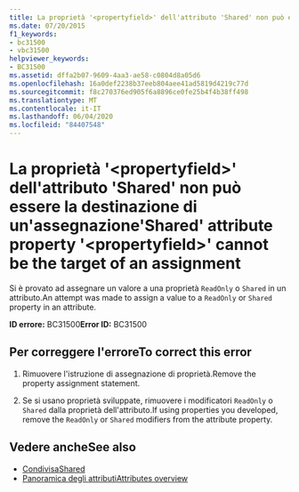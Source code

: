 ```yaml
---
title: La proprietà '<propertyfield>' dell'attributo 'Shared' non può essere la destinazione di un'assegnazione
ms.date: 07/20/2015
f1_keywords:
- bc31500
- vbc31500
helpviewer_keywords:
- BC31500
ms.assetid: dffa2b07-9609-4aa3-ae58-c0804d8a05d6
ms.openlocfilehash: 16a0def2238b37eeb804aee41ad5819d4219c77d
ms.sourcegitcommit: f8c270376ed905f6a8896ce0fe25b4f4b38ff498
ms.translationtype: MT
ms.contentlocale: it-IT
ms.lasthandoff: 06/04/2020
ms.locfileid: "84407548"
---
```

# <a name="shared-attribute-property-propertyfield-cannot-be-the-target-of-an-assignment"></a><span data-ttu-id="25ebb-102">La proprietà '\<propertyfield>' dell'attributo 'Shared' non può essere la destinazione di un'assegnazione</span><span class="sxs-lookup"><span data-stu-id="25ebb-102">'Shared' attribute property '\<propertyfield>' cannot be the target of an assignment</span></span>
<span data-ttu-id="25ebb-103">Si è provato ad assegnare un valore a una proprietà `ReadOnly` o `Shared` in un attributo.</span><span class="sxs-lookup"><span data-stu-id="25ebb-103">An attempt was made to assign a value to a `ReadOnly` or `Shared` property in an attribute.</span></span>  
  
 <span data-ttu-id="25ebb-104">**ID errore:** BC31500</span><span class="sxs-lookup"><span data-stu-id="25ebb-104">**Error ID:** BC31500</span></span>  
  
## <a name="to-correct-this-error"></a><span data-ttu-id="25ebb-105">Per correggere l'errore</span><span class="sxs-lookup"><span data-stu-id="25ebb-105">To correct this error</span></span>  
  
1. <span data-ttu-id="25ebb-106">Rimuovere l'istruzione di assegnazione di proprietà.</span><span class="sxs-lookup"><span data-stu-id="25ebb-106">Remove the property assignment statement.</span></span>  
  
2. <span data-ttu-id="25ebb-107">Se si usano proprietà sviluppate, rimuovere i modificatori `ReadOnly` o `Shared` dalla proprietà dell'attributo.</span><span class="sxs-lookup"><span data-stu-id="25ebb-107">If using properties you developed, remove the `ReadOnly` or `Shared` modifiers from the attribute property.</span></span>  
  
## <a name="see-also"></a><span data-ttu-id="25ebb-108">Vedere anche</span><span class="sxs-lookup"><span data-stu-id="25ebb-108">See also</span></span>

- [<span data-ttu-id="25ebb-109">Condivisa</span><span class="sxs-lookup"><span data-stu-id="25ebb-109">Shared</span></span>](../language-reference/modifiers/shared.md)
- [<span data-ttu-id="25ebb-110">Panoramica degli attributi</span><span class="sxs-lookup"><span data-stu-id="25ebb-110">Attributes overview</span></span>](../programming-guide/concepts/attributes/index.md)
